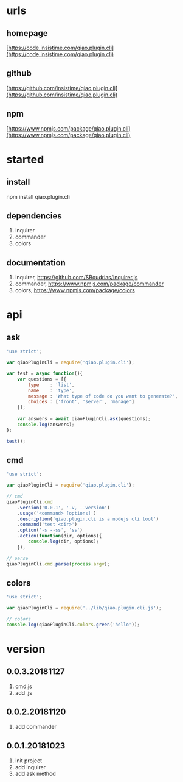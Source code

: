 # urls
## homepage
[https://code.insistime.com/qiao.plugin.cli](https://code.insistime.com/qiao.plugin.cli)

## github
[https://github.com/insistime/qiao.plugin.cli](https://github.com/insistime/qiao.plugin.cli)

## npm
[https://www.npmjs.com/package/qiao.plugin.cli](https://www.npmjs.com/package/qiao.plugin.cli)

# started
## install
npm install qiao.plugin.cli

## dependencies
1. inquirer
2. commander
3. colors

## documentation
1. inquirer, https://github.com/SBoudrias/Inquirer.js
2. commander, https://www.npmjs.com/package/commander
3. colors, https://www.npmjs.com/package/colors

# api
## ask
```javascript
'use strict';

var qiaoPluginCli = require('qiao.plugin.cli');

var test = async function(){
	var questions = [{
	    type	: 'list',
	    name	: 'type',
	    message	: 'What type of code do you want to generate?',
	    choices	: ['front', 'server', 'manage']
	}];
	
	var answers = await qiaoPluginCli.ask(questions);
	console.log(answers);
};

test();
```

## cmd
```javascript
'use strict';

var qiaoPluginCli = require('qiao.plugin.cli');

// cmd
qiaoPluginCli.cmd
	.version('0.0.1', '-v, --version')
	.usage('<command> [options]')
	.description('qiao.plugin.cli is a nodejs cli tool')
	.command('test <dir>')
	.option('-s --ss', 'ss')
	.action(function(dir, options){
		console.log(dir, options);
	});

// parse
qiaoPluginCli.cmd.parse(process.argv);
```

## colors
```javascript
'use strict';

var qiaoPluginCli = require('../lib/qiao.plugin.cli.js');

// colors
console.log(qiaoPluginCli.colors.green('hello'));
```

# version
## 0.0.3.20181127
1. cmd.js
2. add .js

## 0.0.2.20181120
1. add commander

## 0.0.1.20181023
1. init project
2. add inquirer
3. add ask method